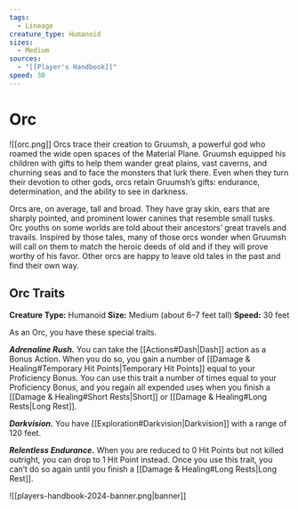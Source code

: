 ```yaml
---
tags:
  - Lineage
creature_type: Humanoid
sizes:
  - Medium
sources:
  - "[[Player's Handbook]]"
speed: 30
---
```


# Orc

![[orc.png]]
Orcs trace their creation to Gruumsh, a powerful god who roamed the wide open spaces of the Material Plane. Gruumsh equipped his children with gifts to help them wander great plains, vast caverns, and churning seas and to face the monsters that lurk there. Even when they turn their devotion to other gods, orcs retain Gruumsh’s gifts: endurance, determination, and the ability to see in darkness.

Orcs are, on average, tall and broad. They have gray skin, ears that are sharply pointed, and prominent lower canines that resemble small tusks. Orc youths on some worlds are told about their ancestors’ great travels and travails. Inspired by those tales, many of those orcs wonder when Gruumsh will call on them to match the heroic deeds of old and if they will prove worthy of his favor. Other orcs are happy to leave old tales in the past and find their own way.

## Orc Traits

**Creature Type:** Humanoid
**Size:** Medium (about 6–7 feet tall)
**Speed:** 30 feet

As an Orc, you have these special traits.

**_Adrenaline Rush._** You can take the [[Actions#Dash\|Dash]] action as a Bonus Action. When you do so, you gain a number of [[Damage & Healing#Temporary Hit Points\|Temporary Hit Points]] equal to your Proficiency Bonus. You can use this trait a number of times equal to your Proficiency Bonus, and you regain all expended uses when you finish a [[Damage & Healing#Short Rests\|Short]] or [[Damage & Healing#Long Rests\|Long Rest]].

**_Darkvision._** You have [[Exploration#Darkvision|Darkvision]] with a range of 120 feet.

**_Relentless Endurance._** When you are reduced to 0 Hit Points but not killed outright, you can drop to 1 Hit Point instead. Once you use this trait, you can’t do so again until you finish a [[Damage & Healing#Long Rests\|Long Rest]].

![[players-handbook-2024-banner.png|banner]]
